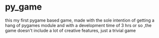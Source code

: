# py_game

this my first pygame based game, made with the sole intention of getting a hang of pygames module and with a development time of 3 hrs or so ,the game doesn't include a lot of creative features, just a trivial game

